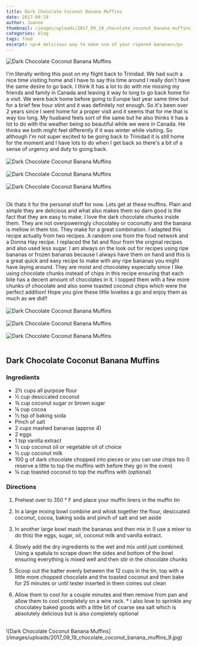 ```yaml
---
title: Dark Chocolate Coconut Banana Muffins
date: 2017-09-19
author: Joanne
thumbnail: /images/uploads/2017_09_19_chocolate_coconut_banana_muffins_1.jpg
categories: blog
tags: food
excerpt: <p>A delicious way to make use of your ripened bananas</p>
---
```


![Dark Chocolate Coconut Banana Muffins](/images/uploads/2017_09_19_chocolate_coconut_banana_muffins_2.jpg)
<br>
<br>
I'm literally writing this post on my flight back to Trinidad. We had such a nice time visiting home and I have to say this time around I really don't have the same desire to go back. I think it has a lot to do with me missing my friends and family in Canada and leaving it way to long to go back home for a visit. We were back home before going to Europe last year same time but for a brief few hour stint and it was definitely not enough. So it's been over 2 years since I went home for a proper visit and it seems that for me that is way too long. My husband feels sort of the same but he also thinks it has a lot to do with the weather being so beautiful while we were in Canada.  He thinks we both might feel differently if it was winter while visiting. So although I'm not super excited to be going back to Trinidad it is still home for the moment and I have lots to do when I get back so there's a bit of a sense of urgency and duty to going back.
<br>
<br>
![Dark Chocolate Coconut Banana Muffins](/images/uploads/2017_09_19_chocolate_coconut_banana_muffins_3.jpg)
<br>
<br>
![Dark Chocolate Coconut Banana Muffins](/images/uploads/2017_09_19_chocolate_coconut_banana_muffins_4.jpg)
<br>
<br>
![Dark Chocolate Coconut Banana Muffins](/images/uploads/2017_09_19_chocolate_coconut_banana_muffins_5.jpg)
<br>
<br>

Ok thats it for the personal stuff for now. Lets get at these muffins.  Plain and simple they are delicious and what also makes them so darn good is the fact that they are easy to make. I love the dark chocolate chunks inside them. They are not overpoweringly chocolatey or coconutty and the banana is mellow in them too. They make for a great combination. I adapted this recipe actually from two recipes. A random one from the food network and a Donna Hay recipe. I replaced the fat and flour from the original recipes and also used less sugar.  I am always on the look out for recipes using ripe bananas or frozen bananas because I always have them on hand and this is a great quick and easy recipe to make with any ripe bananas you might have laying around. They are moist and chocolatey especially since I like using chocolate chunks instead of chips in this recipe ensuring that each bite has a decent amount of chocolates in it. I topped them with a few more chunks of chocolate and also some toasted coconut chips which were the perfect addition! Hope you give these little lovelies a go and enjoy them as much as we did!!
<br>
<br>
![Dark Chocolate Coconut Banana Muffins](/images/uploads/2017_09_19_chocolate_coconut_banana_muffins_6.jpg)
<br>
<br>
![Dark Chocolate Coconut Banana Muffins](/images/uploads/2017_09_19_chocolate_coconut_banana_muffins_7.jpg)
<br>
<br>![Dark Chocolate Coconut Banana Muffins](/images/uploads/2017_09_19_chocolate_coconut_banana_muffins_8.jpg)
<br>
<br>

## Dark Chocolate Coconut Banana Muffins

### Ingredients

* 2&frac12; cups all purpose flour
* &frac12; cup desiccated coconut
* &frac34; cup coconut sugar or brown sugar
* &frac14; cup cocoa
* &frac12; tsp of baking soda
* Pinch of salt
* 2 cups mashed bananas (approx 4)
* 2 eggs
* 1 tsp vanilla extract
* &frac12; cup coconut oil or vegetable oil of choice
* &frac12; cup coconut milk
* 100 g of dark chocolate chopped into pieces or you can use chips too (I reserve a little to top the muffins with before they go in the oven)
* &frac14; cup toasted coconut to top the muffins with (optional)

### Directions

1. Preheat over to 350 &deg; F and place your muffin liners in the muffin tin

1. In a large mixing bowl combine and whisk together the flour, desiccated coconut, cocoa, baking soda and pinch of salt and set aside

1. In another large bowl mash the bananas and then mix in (I use a mixer to do this) the eggs, sugar, oil, coconut milk and vanilla extract.

1. Slowly add the dry ingredients to the wet and mix until just combined. Using a spatula to scrape down the sides and bottom of the bowl ensuring everything is mixed well and then stir in the chocolate chunks

1. Scoop out the batter evenly between the 12 cups in the tin, top with a little more chopped chocolate and the toasted coconut and then bake for 25 minutes or until tester inserted in them comes out clean

1. Allow them to cool for a couple minutes and then remove from pan and allow them to cool completely on a wire rack.
&#42; i also love to sprinkle any chocolatey baked goods with a little bit of coarse sea salt which is absolutely delicious but is also completely optional

<br>
![Dark Chocolate Coconut Banana Muffins](/images/uploads/2017_09_19_chocolate_coconut_banana_muffins_9.jpg)
